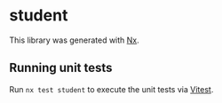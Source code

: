# student

This library was generated with [Nx](https://nx.dev).

## Running unit tests

Run `nx test student` to execute the unit tests via [Vitest](https://vitest.dev/).
